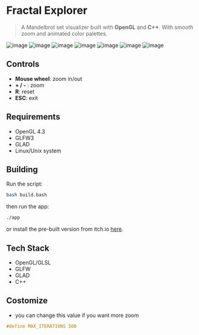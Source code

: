 # Fractal Explorer
> A Mandelbrot set visualizer built with **OpenGL** and **C++**. With smooth zoom and animated color palettes.

![image](assets/demo_1.png)
![image](assets/demo_2.png)
![image](assets/demo_3.png)
![image](assets/demo_4.png)
![image](assets/demo_5.png)
![image](assets/demo_6.png)
![image](assets/demo_7.png)

## Controls
- **Mouse wheel**: zoom in/out
- **+ / -** : zoom 
- **R**: reset
- **ESC**: exit

## Requirements
- OpenGL 4.3
- GLFW3
- GLAD
- Linux/Unix system

## Building 
Run the script:
```bash
bash build.bash
```

then run the app:
```bash 
./app
```

or install the pre-built version from itch.io [here](https://shahd-moh-abdel.itch.io/mandelbrot).

## Tech Stack
- OpenGL/GLSL
- GLFW
- GLAD 
- C++

## Costomize
- you can change this value if you want more zoom 
```glsl
#define MAX_ITERATIONS 500
```

